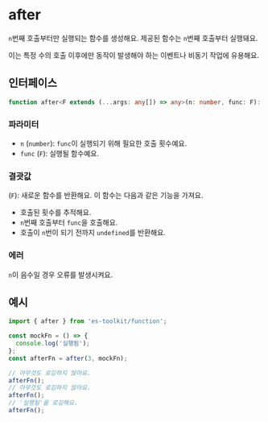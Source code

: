 # after

`n`번째 호출부터만 실행되는 함수를 생성해요.
제공된 함수는 `n`번째 호출부터 실행돼요.

이는 특정 수의 호출 이후에만 동작이 발생해야 하는 이벤트나 비동기 작업에 유용해요.

## 인터페이스

```typescript
function after<F extends (...args: any[]) => any>(n: number, func: F): F;
```

### 파라미터

- `n` (`number`): `func`이 실행되기 위해 필요한 호출 횟수예요.
- `func` (`F`): 실행될 함수예요.

### 결괏값

(`F`): 새로운 함수를 반환해요. 이 함수는 다음과 같은 기능을 가져요.

- 호출된 횟수를 추적해요.
- `n`번째 호출부터 `func`을 호출해요.
- 호출이 `n`번이 되기 전까지 `undefined`를 반환해요.

### 에러

`n`이 음수일 경우 오류를 발생시켜요.

## 예시

```typescript
import { after } from 'es-toolkit/function';

const mockFn = () => {
  console.log('실행됨');
};
const afterFn = after(3, mockFn);

// 아무것도 로깅하지 않아요.
afterFn();
// 아무것도 로깅하지 않아요.
afterFn();
// '실행됨'을 로깅해요.
afterFn();
```
